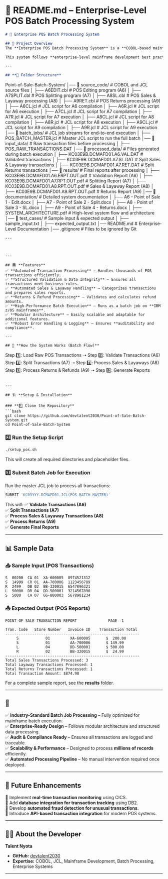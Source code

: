 # 📜 **README.md – Enterprise-Level POS Batch Processing System**
```markdown
# 🏢 Enterprise POS Batch Processing System

## 📌 Project Overview
The **Enterprise POS Batch Processing System** is a **COBOL-based mainframe solution** designed to handle **high-volume retail transactions** for a **Point of Sale (POS) system**. It is optimized for **batch processing**, ensuring accurate transaction validation, structured transaction splitting, financial tracking, and reporting.

This system follows **enterprise-level mainframe development best practices**, leveraging **COBOL, JCL, and batch job execution** to deliver a high-performance, scalable solution.

---

## **📂 Folder Structure**
```
Point-of-Sale-Batch-System/
│── 📂 source_code/                # COBOL and JCL source files
│   ├── A6EDIT.cbl                 # POS Editing program (A6)
│   ├── A7SPLIT.cbl                # POS Splitting program (A7)
│   ├── A8SL.cbl                   # POS Sales & Layaway processing (A8)
│   ├── A9RET.cbl                  # POS Returns processing (A9)
│   ├── A6CL.jcl                   # JCL script for A6 compilation
│   ├── A6R.jcl                    # JCL script for A6 execution
│   ├── A7CL.jcl                   # JCL script for A7 compilation
│   ├── A7R.jcl                    # JCL script for A7 execution
│   ├── A8CL.jcl                   # JCL script for A8 compilation
│   ├── A8R.jcl                    # JCL script for A8 execution
│   ├── A9CL.jcl                   # JCL script for A9 compilation
│   ├── A9R.jcl                    # JCL script for A9 execution
│── 📂 batch_jobs/                  # JCL job streams for end-to-end execution
│   ├── POS_BATCH_MASTER.jcl        # Master JCL script to run the full batch
│── 📂 input_data/                   # Raw transaction files before processing
│   ├── POS_RAW_TRANSACTIONS.DAT
│── 📂 processed_data/               # Files generated during batch execution
│   ├── KC03E9B.DCMAFD01.A6.VAL.DAT  # Validated transactions
│   ├── KC03E9B.DCMAFD01.A7.SL.DAT   # Split Sales & Layaway transactions
│   ├── KC03E9B.DCMAFD01.A7.RET.DAT  # Split Returns transactions
│── 📂 results/                       # Final reports after processing
│   ├── KC03E9B.DCMAFD01.A6.ERPT.OUT.pdf  # Validation Report (A6)
│   ├── KC03E9B.DCMAFD01.A7.RPT.OUT.pdf  # Splitting Report (A7)
│   ├── KC03E9B.DCMAFD01.A8.RPT.OUT.pdf  # Sales & Layaway Report (A8)
│   ├── KC03E9B.DCMAFD01.A9.RPT.OUT.pdf  # Returns Report (A9)
│── 📂 documentation/                  # Detailed system documentation
│   ├── A6 - Point of Sale 1 - Edit.docx
│   ├── A7 - Point of Sale 2 - Split.docx
│   ├── A8 - Point of Sale 3 - SL.docx
│   ├── A9 - Point of Sale 4 - Returns.docx
│   ├── SYSTEM_ARCHITECTURE.pdf       # High-level system flow and architecture
│── 📂 test_cases/                     # Sample input & expected output
│   ├── sample_input.txt
│   ├── expected_output.txt
│── README.md                          # Enterprise-Level Documentation
│── .gitignore                          # Files to be ignored by Git
```
---



---

## 🏛️ **Features**
✅ **Automated Transaction Processing** – Handles thousands of POS transactions efficiently.  
✅ **Structured Validation & Data Integrity** – Ensures all transactions meet business rules.  
✅ **Automated Sales & Layaway Handling** – Categorizes transactions and prepares sales reports.  
✅ **Returns & Refund Processing** – Validates and calculates refund amounts.  
✅ **High-Performance Batch Execution** – Runs as a batch job on **IBM z/OS mainframes**.  
✅ **Modular Architecture** – Easily scalable and adaptable for additional features.  
✅ **Robust Error Handling & Logging** – Ensures **auditability and compliance**.  

---

## 🔁 **How the System Works (Batch Flow)**
```
Step 1️⃣: Load Raw POS Transactions  ➝  Step 2️⃣: Validate Transactions (A6)  
Step 3️⃣: Split Transactions (A7)  ➝  Step 4️⃣: Process Sales & Layaways (A8)  
Step 5️⃣: Process Returns & Refunds (A9)  ➝  Step 6️⃣: Generate Reports
```

---

## 🏗️ **Setup & Installation**

### **1️⃣ Clone the Repository**
```bash
git clone https://github.com/devtalent2030/Point-of-Sale-Batch-System.git
cd Point-of-Sale-Batch-System
```

### **2️⃣ Run the Setup Script**
```bash
./setup_pos.sh
```
This will create all required directories and placeholder files.

### **3️⃣ Submit Batch Job for Execution**
Run the master JCL job to process all transactions:
```bash
SUBMIT 'KC03YYY.DCMAFD01.JCL(POS_BATCH_MASTER)'
```
This will:
✅ **Validate Transactions (A6)**  
✅ **Split Transactions (A7)**  
✅ **Process Sales & Layaway Transactions (A8)**  
✅ **Process Returns (A9)**  
✅ **Generate Final Reports**  

---

## 📊 **Sample Data**
### **📥 Sample Input (POS Transactions)**
```
S  00200  CA 01  XA-600005  8974521312
S  14999  CR 01  AA-700006  1123456789
R  2499   DB 02  BB-320015  6547896321
L  50000  DB 04  DD-500001  3214567890
S  5000   CA 07  GG-800003  5678901234
```

### **📤 Expected Output (POS Reports)**
```
POINT OF SALE TRANSACTION REPORT              PAGE  1

Tran. Code   Store Number   Invoice ID    Transaction Total
------------------------------------------------------------
     S            01         XA-600005       $  200.00
     S            01         AA-700006       $ 149.99
     L            04         DD-500001       $ 500.00
     R            02         BB-320015       $  24.99
------------------------------------------------------------
Total Sales Transactions Processed: 3
Total Layaway Transactions Processed: 1
Total Returns Transactions Processed: 1
Total Transaction Amount: $874.98
```

For a complete sample report, see the **results** folder.

---

## 🎯 
✅ **Industry-Standard Batch Job Processing** – Fully optimized for mainframe batch execution.  
✅ **Enterprise-Ready Design** – Follows modular architecture and structured data processing.  
✅ **Audit & Compliance Ready** – Ensures all transactions are logged and traceable.  
✅ **Scalability & Performance** – Designed to process **millions of records** efficiently.  
✅ **Automated Processing Pipeline** – No manual intervention required once deployed.  

---

## 🚀 **Future Enhancements**
🔹 Implement **real-time transaction monitoring** using CICS.  
🔹 Add **database integration for transaction tracking** using DB2.  
🔹 Develop **automated fraud detection for unusual transactions**.  
🔹 Introduce **API-based transaction integration** for modern POS systems.  

---

## 👨‍💻 **About the Developer**
**Talent Nyota**  
- **GitHub:** [devtalent2030](https://github.com/devtalent2030)  
- **Expertise:** COBOL, JCL, Mainframe Development, Batch Processing, Enterprise Systems  

---

```